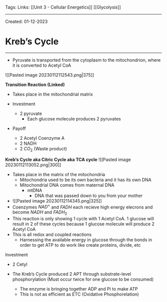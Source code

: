 Tags:
Links: [[Unit 3 - Cellular Energetics]] [[Glycolysis]]

---
Created: 01-12-2023
# Kreb’s Cycle
---

- Pyruvate is transported from the cytoplasm to the mitochondrion, where it is converted to Acetyl CoA

![[Pasted image 20230112112543.png|375]]

**Transition Reaction (Linked)**
- Takes place in the mitochondrial matrix
- Investment
	- 2 pyruvate
		- Each glucose molecule produces 2 pyruvates

- Payoff
	- 2 Acetyl Coenzyme A
	- 2 NADH
	- 2 $CO_2$ (Waste product)

**Kreb’s Cycle aka Citric Cycle aka TCA cycle**
![[Pasted image 20230112113052.png|300]]
- Takes place in the matrix of the mitochondria
	- Mitochondria used to be its own bacteria and it has its own DNA
	- Mitochondrial DNA comes from maternal DNA
		- mtDNA
			- DNA that was passed down to you from your mother
- ![[Pasted image 20230112114345.png|325]]
- Coenzymes $NAD^+$ and $FADH$ each recieve high energy elecrons and become $NADH$ and $FADH_2$
- This reaction is only showing 1 cycle with 1 Acetyl CoA. 1 glucose will result in 2 of these cycles because 1 glucose molecule will produce 2 Acetyl CoA
- This is all redox and coupled reactions
	- Harnessing the available energy in glucose through the bonds in order to get ATP to do work like create proteins, divide, etc

Investment
- 2 Cetyl

- The Kreb’s Cycle produced 2 APT through substrate-level phosphorylation (Must occur twice for one glucose to be consumed)
	- The enzyme is bringing together ADP and Pi to make ATP
	- This is not as efficient as ETC (Oxidative Phosphorelation)